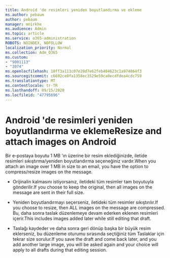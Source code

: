 ```yaml
---
title: Android 'de resimleri yeniden boyutlandırma ve ekleme
ms.author: pebaum
author: pebaum
manager: mnirkhe
ms.audience: Admin
ms.topic: article
ms.service: o365-administration
ROBOTS: NOINDEX, NOFOLLOW
localization_priority: Normal
ms.collection: Adm_O365
ms.custom:
- "9001113"
- "3074"
ms.openlocfilehash: 18ff3a111c07e28d7e62feb404623c1a974864f3
ms.sourcegitcommit: c6692ce0fa1358ec3529e59ca0ecdfdea4cdc759
ms.translationtype: MT
ms.contentlocale: tr-TR
ms.lasthandoff: 09/15/2020
ms.locfileid: "47795696"
---
```

# <a name="resize-and-attach-images-on-android"></a><span data-ttu-id="a7873-102">Android 'de resimleri yeniden boyutlandırma ve ekleme</span><span class="sxs-lookup"><span data-stu-id="a7873-102">Resize and attach images on Android</span></span>

<span data-ttu-id="a7873-103">Bir e-postaya boyutu 1 MB 'ın üzerine bir resim eklediğinizde, iletide resimleri sıkıştırma/yeniden boyutlandırma seçeneğiniz vardır.</span><span class="sxs-lookup"><span data-stu-id="a7873-103">When you attach an image over 1 MB in size to an email, you have the option to compress/resize images on the message.</span></span>
 
- <span data-ttu-id="a7873-104">Orijinalin kalmasını istiyorsanız, iletideki tüm resimler tam boyutuyla gönderilir.</span><span class="sxs-lookup"><span data-stu-id="a7873-104">If you choose to keep the original, then all images on the message are sent in their full size.</span></span>
 
- <span data-ttu-id="a7873-105">Yeniden boyutlandırmayı seçerseniz, iletideki tüm resimler sıkıştırılır.</span><span class="sxs-lookup"><span data-stu-id="a7873-105">If you choose to resize, then ALL images on the message are compressed.</span></span>  <span data-ttu-id="a7873-106">Bu, daha sonra taslak düzenlemeye devam ederken eklenen resimleri içerir.</span><span class="sxs-lookup"><span data-stu-id="a7873-106">This includes images added later while still editing that draft.</span></span>
 
- <span data-ttu-id="a7873-107">Taslağı kaydeder ve daha sonra geri dönüp başka bir büyük resim eklerseniz, bu düzenleme oturumu sırasında seçtiğiniz tüm Taslaklar için tekrar size sorulur.</span><span class="sxs-lookup"><span data-stu-id="a7873-107">If you save the draft and come back later, and you add another large image, you will be asked again and your choice will apply to all drafts during that editing session.</span></span>
 

